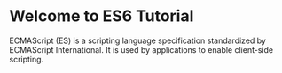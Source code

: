 # Welcome to ES6 Tutorial 

ECMAScript (ES) is a scripting language specification standardized by ECMAScript International. It is used by applications to enable client-side scripting.
